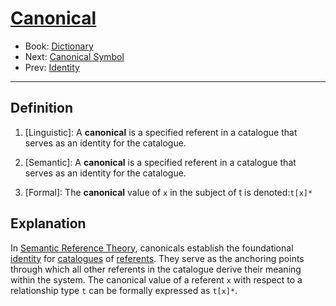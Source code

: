 # [Canonical](https://dna-platform.github.io/inexplicable-phenomena/dictionary/canonical.html)
- Book: [Dictionary](./.dictionary.md)
- Next: [Canonical Symbol](./canonical-symbol.md)
- Prev: [Identity](./identity.md)
---

## Definition

1. [Linguistic]: A **canonical** is a specified referent in a catalogue that serves as an identity for the catalogue.

2. [Semantic]: A **canonical** is a specified referent in a catalogue that serves as an identity for the catalogue.

3. [Formal]: The **canonical** value of `x` in the subject of t is denoted:`t[x]*`

## Explanation

In [Semantic Reference Theory](./semantic-reference-theory.md), canonicals establish the foundational [identity](./identity.md) for [catalogues](./catalogue.md) of [referents](./referent.md). They serve as the anchoring points through which all other referents in the catalogue derive their meaning within the system. The canonical value of a referent `x` with respect to a relationship type `t` can be formally expressed as `t[x]*`. 